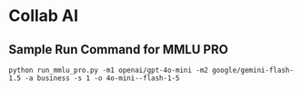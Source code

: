 # Collab AI

## Sample Run Command for MMLU PRO
    python run_mmlu_pro.py -m1 openai/gpt-4o-mini -m2 google/gemini-flash-1.5 -a business -s 1 -o 4o-mini--flash-1-5